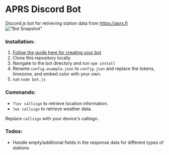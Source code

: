 # APRS Discord Bot

Discord.js bot for retrieving station data from https://aprs.fi
!["Bot Snapshot"](https://i.imgur.com/zEMXdkY.png)

### Installation:

1.  [Follow the guide here for creating your bot](https://anidiots.guide/getting-started/getting-started-long-version)
2.  Clone this repository locally
3.  Navigate to the bot directory and run `npm install`
4.  Rename `config.example.json` to `config.json` and replace the tokens, timezone, and embed color with your own.
5.  run `node bot.js`

### Commands:

- `?loc callsign` to retrieve location information.
- `?wx callsign` to retrieve weather data.

Replace `callsign` with your device's callsign.

### Todos:

- Handle empty/additional fields in the response data for different types of stations
